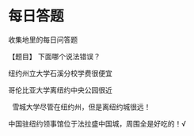 # 每日答题
收集地里的每日问答题


【题目】 下面哪个说法错误？

  纽约州立大学石溪分校学费很便宜
  
  哥伦比亚大学离纽约中央公园很近
  
  雪城大学尽管在纽约州，但是离纽约城很远！
  
  中国驻纽约领事馆位于法拉盛中国城，周围全是好吃的！√
